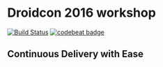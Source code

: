 # Droidcon 2016 workshop

[![Build Status](https://travis-ci.org/adamski8/droidcon-2016-workshop.svg?branch=master)](https://travis-ci.org/adamski8/droidcon-2016-workshop)
[![codebeat badge](https://codebeat.co/badges/510ceb41-162d-4496-8519-bf98357ab06d)](https://codebeat.co/projects/github-com-adamski8-droidcon-2016-workshop)

## Continuous Delivery with Ease


